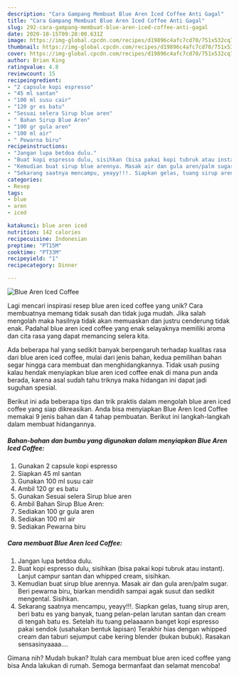 ```yaml
---
description: "Cara Gampang Membuat Blue Aren Iced Coffee Anti Gagal"
title: "Cara Gampang Membuat Blue Aren Iced Coffee Anti Gagal"
slug: 292-cara-gampang-membuat-blue-aren-iced-coffee-anti-gagal
date: 2020-10-15T09:28:00.631Z
image: https://img-global.cpcdn.com/recipes/d19896c4afc7cd70/751x532cq70/blue-aren-iced-coffee-foto-resep-utama.jpg
thumbnail: https://img-global.cpcdn.com/recipes/d19896c4afc7cd70/751x532cq70/blue-aren-iced-coffee-foto-resep-utama.jpg
cover: https://img-global.cpcdn.com/recipes/d19896c4afc7cd70/751x532cq70/blue-aren-iced-coffee-foto-resep-utama.jpg
author: Brian King
ratingvalue: 4.8
reviewcount: 15
recipeingredient:
- "2 capsule kopi espresso"
- "45 ml santan"
- "100 ml susu cair"
- "120 gr es batu"
- "Sesuai selera Sirup blue aren"
- " Bahan Sirup Blue Aren"
- "100 gr gula aren"
- "100 ml air"
- " Pewarna biru"
recipeinstructions:
- "Jangan lupa betdoa dulu."
- "Buat kopi espresso dulu, sisihkan (bisa pakai kopi tubruk atau instant). Lanjut campur santan dan whipped cream, sisihkan."
- "Kemudian buat sirup blue arennya. Masak air dan gula aren/palm sugar. Beri pewarna biru, biarkan mendidih sampai agak susut dan sedikit mengental. Sisihkan."
- "Sekarang saatnya mencampu, yeayy!!!. Siapkan gelas, tuang sirup aren, beri batu es yang banyak, tuang pelan-pelan larutan santan dan cream di tengah batu es. Setelah itu tuang pelaaaann banget kopi espresso pakai sendok (usahakan bentuk lapisan) Terakhir hias dengan whipped cream dan taburi sejumput cabe kering blender (bukan bubuk). Rasakan sensasinyaaaa...."
categories:
- Resep
tags:
- blue
- aren
- iced

katakunci: blue aren iced 
nutrition: 142 calories
recipecuisine: Indonesian
preptime: "PT15M"
cooktime: "PT33M"
recipeyield: "1"
recipecategory: Dinner

---
```



![Blue Aren Iced Coffee](https://img-global.cpcdn.com/recipes/d19896c4afc7cd70/751x532cq70/blue-aren-iced-coffee-foto-resep-utama.jpg)

Lagi mencari inspirasi resep blue aren iced coffee yang unik? Cara membuatnya memang tidak susah dan tidak juga mudah. Jika salah mengolah maka hasilnya tidak akan memuaskan dan justru cenderung tidak enak. Padahal blue aren iced coffee yang enak selayaknya memiliki aroma dan cita rasa yang dapat memancing selera kita.



Ada beberapa hal yang sedikit banyak berpengaruh terhadap kualitas rasa dari blue aren iced coffee, mulai dari jenis bahan, kedua pemilihan bahan segar hingga cara membuat dan menghidangkannya. Tidak usah pusing kalau hendak menyiapkan blue aren iced coffee enak di mana pun anda berada, karena asal sudah tahu triknya maka hidangan ini dapat jadi suguhan spesial.


Berikut ini ada beberapa tips dan trik praktis dalam mengolah blue aren iced coffee yang siap dikreasikan. Anda bisa menyiapkan Blue Aren Iced Coffee memakai 9 jenis bahan dan 4 tahap pembuatan. Berikut ini langkah-langkah dalam membuat hidangannya.

<!--inarticleads1-->

##### Bahan-bahan dan bumbu yang digunakan dalam menyiapkan Blue Aren Iced Coffee:

1. Gunakan 2 capsule kopi espresso
1. Siapkan 45 ml santan
1. Gunakan 100 ml susu cair
1. Ambil 120 gr es batu
1. Gunakan Sesuai selera Sirup blue aren
1. Ambil  Bahan Sirup Blue Aren:
1. Sediakan 100 gr gula aren
1. Sediakan 100 ml air
1. Sediakan  Pewarna biru




<!--inarticleads2-->

##### Cara membuat Blue Aren Iced Coffee:

1. Jangan lupa betdoa dulu.
1. Buat kopi espresso dulu, sisihkan (bisa pakai kopi tubruk atau instant). Lanjut campur santan dan whipped cream, sisihkan.
1. Kemudian buat sirup blue arennya. Masak air dan gula aren/palm sugar. Beri pewarna biru, biarkan mendidih sampai agak susut dan sedikit mengental. Sisihkan.
1. Sekarang saatnya mencampu, yeayy!!!. Siapkan gelas, tuang sirup aren, beri batu es yang banyak, tuang pelan-pelan larutan santan dan cream di tengah batu es. Setelah itu tuang pelaaaann banget kopi espresso pakai sendok (usahakan bentuk lapisan) Terakhir hias dengan whipped cream dan taburi sejumput cabe kering blender (bukan bubuk). Rasakan sensasinyaaaa....




Gimana nih? Mudah bukan? Itulah cara membuat blue aren iced coffee yang bisa Anda lakukan di rumah. Semoga bermanfaat dan selamat mencoba!
